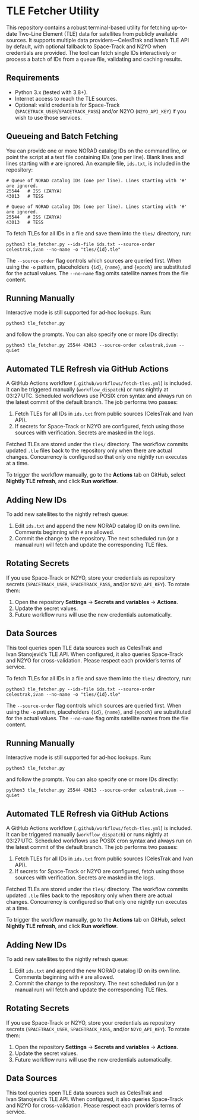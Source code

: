 # TLE Fetcher Utility

This repository contains a robust terminal-based utility for fetching up-to-date Two-Line Element (TLE) data for satellites from publicly available sources. It supports multiple data providers—CelesTrak and Ivan’s TLE API by default, with optional fallback to Space-Track and N2YO when credentials are provided. The tool can fetch single IDs interactively or process a batch of IDs from a queue file, validating and caching results.

## Requirements

- Python 3.x (tested with 3.8+).  
- Internet access to reach the TLE sources.  
- Optional: valid credentials for Space-Track (`SPACETRACK_USER`/`SPACETRACK_PASS`) and/or N2YO (`N2YO_API_KEY`) if you wish to use those services.

## Queueing and Batch Fetching

You can provide one or more NORAD catalog IDs on the command line, or point the script at a text file containing IDs (one per line). Blank lines and lines starting with `#` are ignored. An example file, `ids.txt`, is included in the repository:

```
# Queue of NORAD catalog IDs (one per line). Lines starting with '#' are ignored.
25544   # ISS (ZARYA)
43013   # TESS
```

```
# Queue of NORAD catalog IDs (one per line). Lines starting with '#' are ignored.
25544   # ISS (ZARYA)
43013   # TESS
```

To fetch TLEs for all IDs in a file and save them into the `tles/` directory, run:

```
python3 tle_fetcher.py --ids-file ids.txt --source-order celestrak,ivan --no-name -o "tles/{id}.tle"
```

The `--source-order` flag controls which sources are queried first. When using the `-o` pattern, placeholders `{id}`, `{name}`, and `{epoch}` are substituted for the actual values. The `--no-name` flag omits satellite names from the file content.

## Running Manually

Interactive mode is still supported for ad-hoc lookups. Run:

```
python3 tle_fetcher.py
```

and follow the prompts. You can also specify one or more IDs directly:

```
python3 tle_fetcher.py 25544 43013 --source-order celestrak,ivan --quiet
```

## Automated TLE Refresh via GitHub Actions

A GitHub Actions workflow (`.github/workflows/fetch-tles.yml`) is included. It can be triggered manually (`workflow_dispatch`) or runs nightly at 03:27 UTC. Scheduled workflows use POSIX cron syntax and always run on the latest commit of the default branch. The job performs two passes:

1. Fetch TLEs for all IDs in `ids.txt` from public sources (CelesTrak and Ivan API).  
2. If secrets for Space-Track or N2YO are configured, fetch using those sources with verification. Secrets are masked in the logs.

Fetched TLEs are stored under the `tles/` directory. The workflow commits updated `.tle` files back to the repository only when there are actual changes. Concurrency is configured so that only one nightly run executes at a time.

To trigger the workflow manually, go to the **Actions** tab on GitHub, select **Nightly TLE refresh**, and click **Run workflow**.

## Adding New IDs

To add new satellites to the nightly refresh queue:

1. Edit `ids.txt` and append the new NORAD catalog ID on its own line. Comments beginning with `#` are allowed.  
2. Commit the change to the repository. The next scheduled run (or a manual run) will fetch and update the corresponding TLE files.

## Rotating Secrets

If you use Space-Track or N2YO, store your credentials as repository secrets (`SPACETRACK_USER`, `SPACETRACK_PASS`, and/or `N2YO_API_KEY`). To rotate them:

1. Open the repository **Settings** → **Secrets and variables** → **Actions**.  
2. Update the secret values.  
3. Future workflow runs will use the new credentials automatically.

## Data Sources

This tool queries open TLE data sources such as CelesTrak and Ivan Stanojević’s TLE API. When configured, it also queries Space-Track and N2YO for cross-validation. Please respect each provider’s terms of service.

To fetch TLEs for all IDs in a file and save them into the `tles/` directory, run:

```
python3 tle_fetcher.py --ids-file ids.txt --source-order celestrak,ivan --no-name -o "tles/{id}.tle"
```

The `--source-order` flag controls which sources are queried first. When using the `-o` pattern, placeholders `{id}`, `{name}`, and `{epoch}` are substituted for the actual values. The `--no-name` flag omits satellite names from the file content.

## Running Manually

Interactive mode is still supported for ad-hoc lookups. Run:

```
python3 tle_fetcher.py
```

and follow the prompts. You can also specify one or more IDs directly:

```
python3 tle_fetcher.py 25544 43013 --source-order celestrak,ivan --quiet
```

## Automated TLE Refresh via GitHub Actions

A GitHub Actions workflow (`.github/workflows/fetch-tles.yml`) is included. It can be triggered manually (`workflow_dispatch`) or runs nightly at 03:27 UTC. Scheduled workflows use POSIX cron syntax and always run on the latest commit of the default branch. The job performs two passes:

1. Fetch TLEs for all IDs in `ids.txt` from public sources (CelesTrak and Ivan API).  
2. If secrets for Space-Track or N2YO are configured, fetch using those sources with verification. Secrets are masked in the logs.

Fetched TLEs are stored under the `tles/` directory. The workflow commits updated `.tle` files back to the repository only when there are actual changes. Concurrency is configured so that only one nightly run executes at a time.

To trigger the workflow manually, go to the **Actions** tab on GitHub, select **Nightly TLE refresh**, and click **Run workflow**.

## Adding New IDs

To add new satellites to the nightly refresh queue:

1. Edit `ids.txt` and append the new NORAD catalog ID on its own line. Comments beginning with `#` are allowed.  
2. Commit the change to the repository. The next scheduled run (or a manual run) will fetch and update the corresponding TLE files.

## Rotating Secrets

If you use Space-Track or N2YO, store your credentials as repository secrets (`SPACETRACK_USER`, `SPACETRACK_PASS`, and/or `N2YO_API_KEY`). To rotate them:

1. Open the repository **Settings** → **Secrets and variables** → **Actions**.  
2. Update the secret values.  
3. Future workflow runs will use the new credentials automatically.

## Data Sources

This tool queries open TLE data sources such as CelesTrak and Ivan Stanojević’s TLE API. When configured, it also queries Space-Track and N2YO for cross-validation. Please respect each provider’s terms of service.
